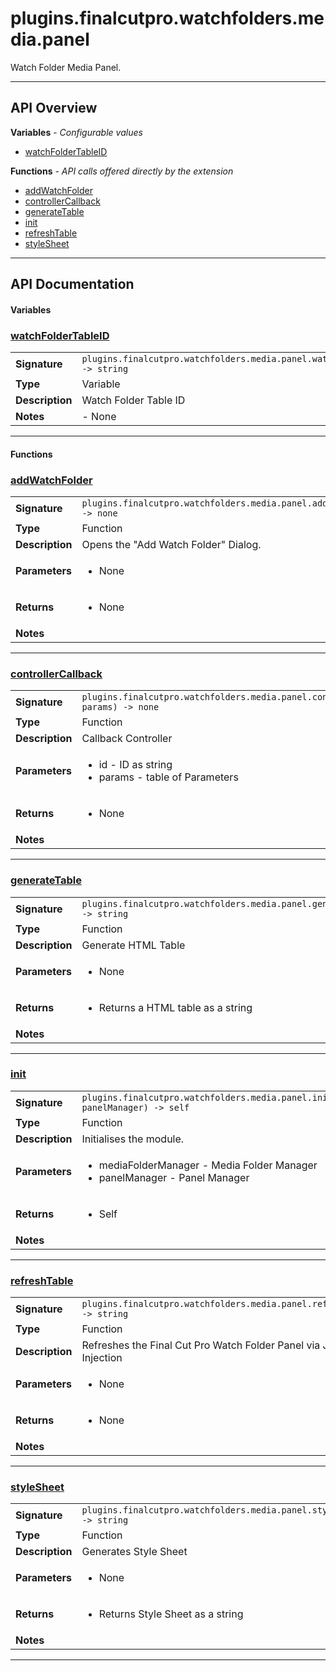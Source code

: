 # plugins.finalcutpro.watchfolders.media.panel

Watch Folder Media Panel.

---

## API Overview
**Variables** - _Configurable values_
 * [watchFolderTableID](#watchfoldertableid)

**Functions** - _API calls offered directly by the extension_
 * [addWatchFolder](#addwatchfolder)
 * [controllerCallback](#controllercallback)
 * [generateTable](#generatetable)
 * [init](#init)
 * [refreshTable](#refreshtable)
 * [styleSheet](#stylesheet)


---

## API Documentation

#### Variables


### [watchFolderTableID](#watchfoldertableid)

|                                             |                                                                                     |
| --------------------------------------------|-------------------------------------------------------------------------------------|
| **Signature**                               | `plugins.finalcutpro.watchfolders.media.panel.watchFolderTableID -> string`                                                                    |
| **Type**                                    | Variable                                                                     |
| **Description**                             | Watch Folder Table ID                                                                     |
| **Notes**                                   | - None |

---

#### Functions


### [addWatchFolder](#addwatchfolder)

|                                             |                                                                                     |
| --------------------------------------------|-------------------------------------------------------------------------------------|
| **Signature**                               | `plugins.finalcutpro.watchfolders.media.panel.addWatchFolder() -> none`                                                                    |
| **Type**                                    | Function                                                                     |
| **Description**                             | Opens the "Add Watch Folder" Dialog.                                                                     |
| **Parameters**                              | <ul><li>None</li></ul> |
| **Returns**                                 | <ul><li>None</li></ul>          |
| **Notes**                                   | <ul></ul> |

---


### [controllerCallback](#controllercallback)

|                                             |                                                                                     |
| --------------------------------------------|-------------------------------------------------------------------------------------|
| **Signature**                               | `plugins.finalcutpro.watchfolders.media.panel.controllerCallback(id, params) -> none`                                                                    |
| **Type**                                    | Function                                                                     |
| **Description**                             | Callback Controller                                                                     |
| **Parameters**                              | <ul><li>id - ID as string</li><li>params - table of Parameters</li></ul> |
| **Returns**                                 | <ul><li>None</li></ul>          |
| **Notes**                                   | <ul></ul> |

---


### [generateTable](#generatetable)

|                                             |                                                                                     |
| --------------------------------------------|-------------------------------------------------------------------------------------|
| **Signature**                               | `plugins.finalcutpro.watchfolders.media.panel.generateTable() -> string`                                                                    |
| **Type**                                    | Function                                                                     |
| **Description**                             | Generate HTML Table                                                                     |
| **Parameters**                              | <ul><li>None</li></ul> |
| **Returns**                                 | <ul><li>Returns a HTML table as a string</li></ul>          |
| **Notes**                                   | <ul></ul> |

---


### [init](#init)

|                                             |                                                                                     |
| --------------------------------------------|-------------------------------------------------------------------------------------|
| **Signature**                               | `plugins.finalcutpro.watchfolders.media.panel.init(mediaFolderManager, panelManager) -> self`                                                                    |
| **Type**                                    | Function                                                                     |
| **Description**                             | Initialises the module.                                                                     |
| **Parameters**                              | <ul><li>mediaFolderManager - Media Folder Manager</li><li>panelManager - Panel Manager</li></ul> |
| **Returns**                                 | <ul><li>Self</li></ul>          |
| **Notes**                                   | <ul></ul> |

---


### [refreshTable](#refreshtable)

|                                             |                                                                                     |
| --------------------------------------------|-------------------------------------------------------------------------------------|
| **Signature**                               | `plugins.finalcutpro.watchfolders.media.panel.refreshTable() -> string`                                                                    |
| **Type**                                    | Function                                                                     |
| **Description**                             | Refreshes the Final Cut Pro Watch Folder Panel via JavaScript Injection                                                                     |
| **Parameters**                              | <ul><li>None</li></ul> |
| **Returns**                                 | <ul><li>None</li></ul>          |
| **Notes**                                   | <ul></ul> |

---


### [styleSheet](#stylesheet)

|                                             |                                                                                     |
| --------------------------------------------|-------------------------------------------------------------------------------------|
| **Signature**                               | `plugins.finalcutpro.watchfolders.media.panel.styleSheet() -> string`                                                                    |
| **Type**                                    | Function                                                                     |
| **Description**                             | Generates Style Sheet                                                                     |
| **Parameters**                              | <ul><li>None</li></ul> |
| **Returns**                                 | <ul><li>Returns Style Sheet as a string</li></ul>          |
| **Notes**                                   | <ul></ul> |

---

